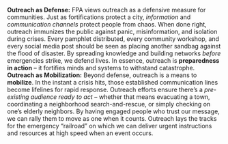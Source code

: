 **Outreach as Defense:** FPA views outreach as a defensive measure for communities. Just as fortifications protect a city, _information_ and _communication channels_ protect people from chaos. When done right, outreach immunizes the public against panic, misinformation, and isolation during crises. Every pamphlet distributed, every community workshop, and every social media post should be seen as placing another sandbag against the flood of disaster. By spreading knowledge and building networks _before_ emergencies strike, we defend lives. In essence, outreach is **preparedness in action** – it fortifies minds and systems to withstand catastrophe.  
**Outreach as Mobilization:** Beyond defense, outreach is a means to **mobilize**. In the instant a crisis hits, those established communication lines become lifelines for rapid response. Outreach efforts ensure there’s a _pre-existing audience ready to act_ – whether that means evacuating a town, coordinating a neighborhood search-and-rescue, or simply checking on one’s elderly neighbors. By having engaged people who trust our message, we can rally them to move as one when it counts. Outreach lays the tracks for the emergency “railroad” on which we can deliver urgent instructions and resources at high speed when an event occurs.